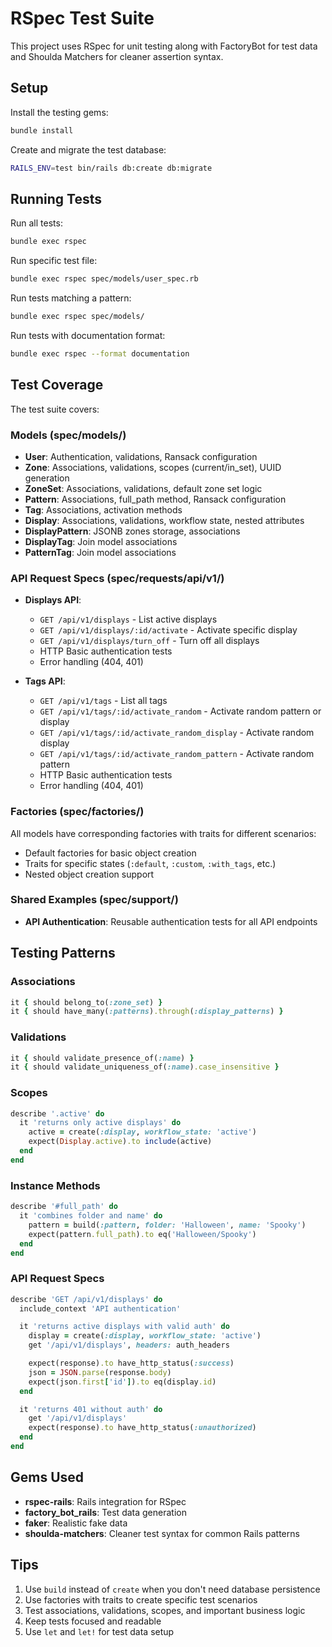 # RSpec Test Suite

This project uses RSpec for unit testing along with FactoryBot for test data and Shoulda Matchers for cleaner assertion syntax.

## Setup

Install the testing gems:

```bash
bundle install
```

Create and migrate the test database:

```bash
RAILS_ENV=test bin/rails db:create db:migrate
```

## Running Tests

Run all tests:

```bash
bundle exec rspec
```

Run specific test file:

```bash
bundle exec rspec spec/models/user_spec.rb
```

Run tests matching a pattern:

```bash
bundle exec rspec spec/models/
```

Run tests with documentation format:

```bash
bundle exec rspec --format documentation
```

## Test Coverage

The test suite covers:

### Models (spec/models/)
- **User**: Authentication, validations, Ransack configuration
- **Zone**: Associations, validations, scopes (current/in_set), UUID generation
- **ZoneSet**: Associations, validations, default zone set logic
- **Pattern**: Associations, full_path method, Ransack configuration
- **Tag**: Associations, activation methods
- **Display**: Associations, validations, workflow state, nested attributes
- **DisplayPattern**: JSONB zones storage, associations
- **DisplayTag**: Join model associations
- **PatternTag**: Join model associations

### API Request Specs (spec/requests/api/v1/)
- **Displays API**:
  - `GET /api/v1/displays` - List active displays
  - `GET /api/v1/displays/:id/activate` - Activate specific display
  - `GET /api/v1/displays/turn_off` - Turn off all displays
  - HTTP Basic authentication tests
  - Error handling (404, 401)

- **Tags API**:
  - `GET /api/v1/tags` - List all tags
  - `GET /api/v1/tags/:id/activate_random` - Activate random pattern or display
  - `GET /api/v1/tags/:id/activate_random_display` - Activate random display
  - `GET /api/v1/tags/:id/activate_random_pattern` - Activate random pattern
  - HTTP Basic authentication tests
  - Error handling (404, 401)

### Factories (spec/factories/)
All models have corresponding factories with traits for different scenarios:
- Default factories for basic object creation
- Traits for specific states (`:default`, `:custom`, `:with_tags`, etc.)
- Nested object creation support

### Shared Examples (spec/support/)
- **API Authentication**: Reusable authentication tests for all API endpoints

## Testing Patterns

### Associations
```ruby
it { should belong_to(:zone_set) }
it { should have_many(:patterns).through(:display_patterns) }
```

### Validations
```ruby
it { should validate_presence_of(:name) }
it { should validate_uniqueness_of(:name).case_insensitive }
```

### Scopes
```ruby
describe '.active' do
  it 'returns only active displays' do
    active = create(:display, workflow_state: 'active')
    expect(Display.active).to include(active)
  end
end
```

### Instance Methods
```ruby
describe '#full_path' do
  it 'combines folder and name' do
    pattern = build(:pattern, folder: 'Halloween', name: 'Spooky')
    expect(pattern.full_path).to eq('Halloween/Spooky')
  end
end
```

### API Request Specs
```ruby
describe 'GET /api/v1/displays' do
  include_context 'API authentication'

  it 'returns active displays with valid auth' do
    display = create(:display, workflow_state: 'active')
    get '/api/v1/displays', headers: auth_headers

    expect(response).to have_http_status(:success)
    json = JSON.parse(response.body)
    expect(json.first['id']).to eq(display.id)
  end

  it 'returns 401 without auth' do
    get '/api/v1/displays'
    expect(response).to have_http_status(:unauthorized)
  end
end
```

## Gems Used

- **rspec-rails**: Rails integration for RSpec
- **factory_bot_rails**: Test data generation
- **faker**: Realistic fake data
- **shoulda-matchers**: Cleaner test syntax for common Rails patterns

## Tips

1. Use `build` instead of `create` when you don't need database persistence
2. Use factories with traits to create specific test scenarios
3. Test associations, validations, scopes, and important business logic
4. Keep tests focused and readable
5. Use `let` and `let!` for test data setup
